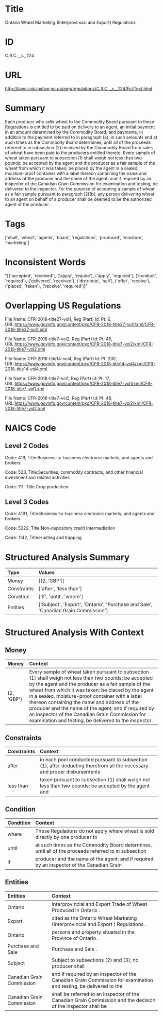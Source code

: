 # Title
Ontario Wheat Marketing (Interprovincial and Export) Regulations


# ID
C.R.C.,_c._224

# URL
http://laws-lois.justice.gc.ca/eng/regulations/C.R.C.,_c._224/FullText.html


# Summary
Each producer who sells wheat to the Commodity Board pursuant to these Regulations is entitled to be paid on delivery to an agent, an initial payment in an amount determined by the Commodity Board; and payments, in addition to the payment referred to in paragraph (a), in such amounts and at such times as the Commodity Board determines, until all of the proceeds referred to in subsection (2) received by the Commodity Board from sales of wheat have been paid to the producers entitled thereto.
Every sample of wheat taken pursuant to subsection (1) shall weigh not less than two pounds; be accepted by the agent and the producer as a fair sample of the wheat from which it was taken; be placed by the agent in a sealed, moisture-proof container with a label thereon containing the name and address of the producer and the name of the agent; and if required by an inspector of the Canadian Grain Commission for examination and testing, be delivered to the inspector.
For the purpose of accepting a sample of wheat as a fair sample pursuant to paragraph (2)(b), any person delivering wheat to an agent on behalf of a producer shall be deemed to be the authorized agent of the producer.


# Tags
['shall', 'wheat', 'agents', 'board', 'regulations', 'produced', 'moisture', 'marketing']


# Inconsistent Words
"[('accepted', 'received'), ('apply', 'require'), ('apply', 'required'), ('conduct', 'required'), ('delivered', 'received'), ('distribute', 'sell'), ('offer', 'receive'), ('placed', 'taken'), ('receive', 'required')]"


# Overlapping US Regulations
File Name: CFR-2018-title27-vol1, Reg (Part) Id: Pt. 6, URL:https://www.govinfo.gov/content/pkg/CFR-2018-title27-vol1/xml/CFR-2018-title27-vol1.xml

File Name: CFR-2018-title7-vol2, Reg (Part) Id: Pt. 46, URL:https://www.govinfo.gov/content/pkg/CFR-2018-title7-vol2/xml/CFR-2018-title7-vol2.xml

File Name: CFR-2018-title14-vol4, Reg (Part) Id: Pt. 200, URL:https://www.govinfo.gov/content/pkg/CFR-2018-title14-vol4/xml/CFR-2018-title14-vol4.xml

File Name: CFR-2018-title7-vol1, Reg (Part) Id: Pt. 17, URL:https://www.govinfo.gov/content/pkg/CFR-2018-title7-vol1/xml/CFR-2018-title7-vol1.xml

File Name: CFR-2018-title7-vol2, Reg (Part) Id: Pt. 48, URL:https://www.govinfo.gov/content/pkg/CFR-2018-title7-vol2/xml/CFR-2018-title7-vol2.xml




# NAICS Code
## Level 2 Codes
Code: 419, Title:Business-to-business electronic markets, and agents and brokers

Code: 523, Title:Securities, commodity contracts, and other financial investment and related activities

Code: 111, Title:Crop production




## Level 3 Codes
Code: 4191, Title:Business-to-business electronic markets, and agents and brokers

Code: 5222, Title:Non-depository credit intermediation

Code: 1142, Title:Hunting and trapping







# Structured Analysis Summary
| Type        | Values                                                                             |
|:------------|:-----------------------------------------------------------------------------------|
| Money       | [(2, 'GBP')]                                                                       |
| Constraints | ['after', 'less than']                                                             |
| Condition   | ['if', 'until', 'where']                                                           |
| Entities    | ['Subject', 'Export', 'Ontario', 'Purchase and Sale', 'Canadian Grain Commission'] |


# Structured Analysis With Context
 


## Money
| Money      | Context                                                                                                                                                                                                                                                                                                                                                                                                                                                                                 |
|:-----------|:----------------------------------------------------------------------------------------------------------------------------------------------------------------------------------------------------------------------------------------------------------------------------------------------------------------------------------------------------------------------------------------------------------------------------------------------------------------------------------------|
| (2, 'GBP') | Every sample of wheat taken pursuant to subsection (1) shall weigh not less than two pounds; be accepted by the agent and the producer as a fair sample of the wheat from which it was taken; be placed by the agent in a sealed, moisture-proof container with a label thereon containing the name and address of the producer and the name of the agent; and if required by an inspector of the Canadian Grain Commission for examination and testing, be delivered to the inspector. |


## Constraints
| Constraints   | Context                                                                                                                 |
|:--------------|:------------------------------------------------------------------------------------------------------------------------|
| after         | in each pool conducted pursuant to subsection (1), after deducting therefrom all the necessary and proper disbursements |
| less than     | taken pursuant to subsection (1) shall weigh not less than two pounds; be accepted by the agent and                     |


## Condition
| Condition   | Context                                                                                              |
|:------------|:-----------------------------------------------------------------------------------------------------|
| where       | These Regulations do not apply  where wheat is sold directly by one producer to                      |
| until       | at such times as the Commodity Board determines, until all of the proceeds referred to in subsection |
| if          | producer and the name of the agent; and if required by an inspector of the Canadian Grain            |


## Entities
| Entities                  | Context                                                                                                           |
|:--------------------------|:------------------------------------------------------------------------------------------------------------------|
| Ontario                   | Interprovincial and Export Trade of Wheat Produced in Ontario .                                                   |
| Export                    | cited as the Ontario Wheat Marketing (Interprovincial and Export ) Regulations .                                  |
| Ontario                   | persons and property situated in the Province of Ontario .                                                        |
| Purchase and Sale         | Purchase and Sale .                                                                                               |
| Subject                   | Subject to subsections (2) and (3), no producer shall                                                             |
| Canadian Grain Commission | and if required by an inspector of the Canadian Grain Commission for examination and testing, be delivered to the |
| Canadian Grain Commission | shall be referred to an inspector of the Canadian Grain Commission and the decision of the inspector shall be     |


